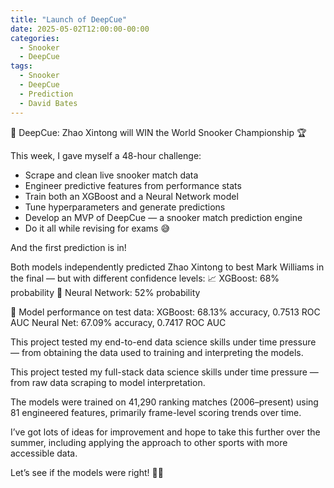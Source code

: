 ```yaml
---
title: "Launch of DeepCue"
date: 2025-05-02T12:00:00-00:00
categories:
  - Snooker
  - DeepCue
tags:
  - Snooker
  - DeepCue
  - Prediction
  - David Bates
---
```


🤖 DeepCue: Zhao Xintong will WIN the World Snooker Championship 🏆 

This week, I gave myself a 48-hour challenge:
- Scrape and clean live snooker match data
- Engineer predictive features from performance stats
- Train both an XGBoost and a Neural Network model
- Tune hyperparameters and generate predictions
- Develop an MVP of DeepCue — a snooker match prediction engine
- Do it all while revising for exams 😅

And the first prediction is in!

Both models independently predicted Zhao Xintong to best Mark Williams in the final — but with different confidence levels:
📈 XGBoost: 68% probability
🤖 Neural Network: 52% probability

🎯 Model performance on test data:
XGBoost: 68.13% accuracy, 0.7513 ROC AUC
Neural Net: 67.09% accuracy, 0.7417 ROC AUC

This project tested my end-to-end data science skills under time pressure — from obtaining the data used to training and interpreting the models.

This project tested my full-stack data science skills under time pressure — from raw data scraping to model interpretation.

The models were trained on 41,290 ranking matches (2006–present) using 81 engineered features, primarily frame-level scoring trends over time.

I’ve got lots of ideas for improvement and hope to take this further over the summer, including applying the approach to other sports with more accessible data.

Let’s see if the models were right! 🧠🎯
